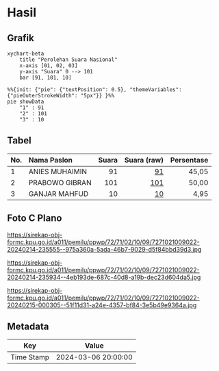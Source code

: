 # Hasil

## Grafik

```mermaid
xychart-beta
    title "Perolehan Suara Nasional"
    x-axis [01, 02, 03]
    y-axis "Suara" 0 --> 101
    bar [91, 101, 10]
```

```mermaid
%%{init: {"pie": {"textPosition": 0.5}, "themeVariables": {"pieOuterStrokeWidth": "5px"}} }%%
pie showData
    "1" : 91
    "2" : 101
    "3" : 10
```

## Tabel

| No. | Nama Paslon    | Suara | Suara (raw) | Persentase |
|:--- |:-------------- | -----:| -----------:| ----------:|
| 1   | ANIES MUHAIMIN | 91    | [91][p-1]   | 45,05      |
| 2   | PRABOWO GIBRAN | 101   | [101][p-2]  | 50,00      |
| 3   | GANJAR MAHFUD  | 10    | [10][p-3]   | 4,95       |


[p-1]: https://github.com/gigit-pemilu/pemilu-2024/blob/main/pilpres/hitung-suara/sub/72-sulawesi-tengah/sub/71-kota-palu/sub/02-palu-barat/sub/1009-lere/sub/022-tps/sub/paslon-1.txt
[p-2]: https://github.com/gigit-pemilu/pemilu-2024/blob/main/pilpres/hitung-suara/sub/72-sulawesi-tengah/sub/71-kota-palu/sub/02-palu-barat/sub/1009-lere/sub/022-tps/sub/paslon-2.txt
[p-3]: https://github.com/gigit-pemilu/pemilu-2024/blob/main/pilpres/hitung-suara/sub/72-sulawesi-tengah/sub/71-kota-palu/sub/02-palu-barat/sub/1009-lere/sub/022-tps/sub/paslon-3.txt

## Foto C Plano

https://sirekap-obj-formc.kpu.go.id/a011/pemilu/ppwp/72/71/02/10/09/7271021009022-20240214-235555--975a360a-5ada-46b7-9029-d5f84bbd39d3.jpg

https://sirekap-obj-formc.kpu.go.id/a011/pemilu/ppwp/72/71/02/10/09/7271021009022-20240214-235934--4eb193de-687c-40d8-a19b-dec23d604da5.jpg

https://sirekap-obj-formc.kpu.go.id/a011/pemilu/ppwp/72/71/02/10/09/7271021009022-20240215-000305--51f11d31-a24e-4357-bf84-3e5b49e9364a.jpg


## Metadata

| Key        | Value               |
| ---------- | ------------------- |
| Time Stamp | 2024-03-06 20:00:00 |




